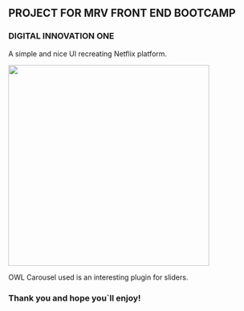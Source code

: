 ## PROJECT FOR MRV FRONT END BOOTCAMP
### DIGITAL INNOVATION ONE

A simple and nice UI recreating Netflix platform. 

<img src="/images/readme_home.png" width="400">

OWL Carousel used is an interesting plugin for sliders.

### Thank you and hope you`ll enjoy!

